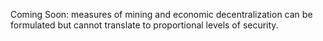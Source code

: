 Coming Soon: measures of mining and economic decentralization can be formulated but cannot translate to proportional levels of security.